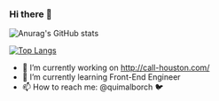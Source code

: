 ### Hi there 👋

![Anurag's GitHub stats](https://github-readme-stats.vercel.app/api?username=quimalborch&show_icons=true&theme=radical)

[![Top Langs](https://github-readme-stats.vercel.app/api/top-langs/?username=anuraghazra)](https://github.com/anuraghazra/github-readme-stats)

- 🔭 I’m currently working on http://call-houston.com/
- 🌱 I’m currently learning Front-End Engineer
- 📫 How to reach me: @quimalborch 🐦
<!--
**quimalborch/quimalborch** is a ✨ _special_ ✨ repository because its `README.md` (this file) appears on your GitHub profile.

Here are some ideas to get you started:

- 🔭 I’m currently working on ...
- 🌱 I’m currently learning ...
- 👯 I’m looking to collaborate on ...
- 🤔 I’m looking for help with ...
- 💬 Ask me about ...
- 📫 How to reach me: ...
- 😄 Pronouns: ...
- ⚡ Fun fact: ...
-->
